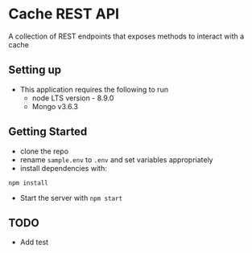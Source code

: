 # Cache REST API
A collection of REST endpoints that exposes methods to interact with a cache

## Setting up
- This application requires the following to run
  - node LTS version - 8.9.0
  - Mongo v3.6.3

## Getting Started
- clone the repo
- rename `sample.env` to `.env` and set variables appropriately
- install dependencies with:
```
npm install
```
- Start the server with `npm start`


## TODO
- Add test
